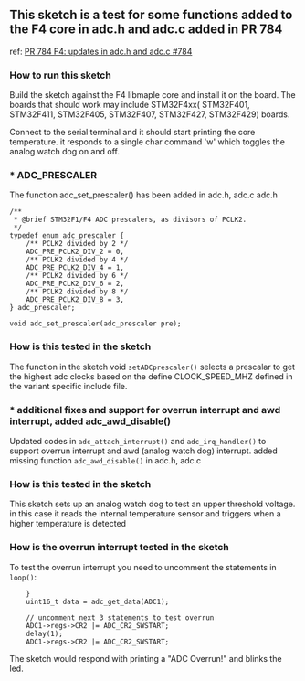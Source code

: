 ## This sketch is a test for some functions added to the F4 core in adc.h and adc.c added in PR 784

ref: [PR 784 F4: updates in adc.h and adc.c #784](https://github.com/rogerclarkmelbourne/Arduino_STM32/pull/784)

### How to run this sketch

Build the sketch against the F4 libmaple core and install it on the board. The boards that should work 
may include STM32F4xx( STM32F401, STM32F411, STM32F405, STM32F407, STM32F427, STM32F429) boards.

Connect to the serial terminal and it should start printing the core temperature.
it responds to a single char command 'w' which toggles the analog watch dog on and off.

### * ADC_PRESCALER

The function adc_set_prescaler() has been added in adc.h, adc.c
adc.h
```
/**
 * @brief STM32F1/F4 ADC prescalers, as divisors of PCLK2.
 */
typedef enum adc_prescaler {
    /** PCLK2 divided by 2 */
    ADC_PRE_PCLK2_DIV_2 = 0,
    /** PCLK2 divided by 4 */
    ADC_PRE_PCLK2_DIV_4 = 1,
    /** PCLK2 divided by 6 */
    ADC_PRE_PCLK2_DIV_6 = 2,
    /** PCLK2 divided by 8 */
    ADC_PRE_PCLK2_DIV_8 = 3,
} adc_prescaler;

void adc_set_prescaler(adc_prescaler pre);
```
### How is this tested in the sketch

The function in the sketch void ``setADCprescaler()`` selects a prescalar to get the highest
adc clocks based on the define CLOCK_SPEED_MHZ defined in the variant specific include file.

 
### * additional fixes and support for overrun interrupt and awd interrupt, added adc_awd_disable()

Updated codes in ``adc_attach_interrupt()`` and ``adc_irq_handler()`` to support overrun interrupt and awd
(analog watch dog) interrupt.
added missing function ``adc_awd_disable()`` in adc.h, adc.c

 
### How is this tested in the sketch

This sketch sets up an analog watch dog to test an upper threshold voltage. in this case it reads 
the internal temperature sensor and triggers when a higher temperature is detected

### How is the overrun interrupt tested in the sketch

To test the overrun interrupt you need to uncomment the statements in ``loop()``:
```
    }
    uint16_t data = adc_get_data(ADC1);
    
    // uncomment next 3 statements to test overrun
    ADC1->regs->CR2 |= ADC_CR2_SWSTART;
    delay(1);
    ADC1->regs->CR2 |= ADC_CR2_SWSTART;
```	
The sketch would respond with printing a "ADC Overrun!" and blinks the led. 

